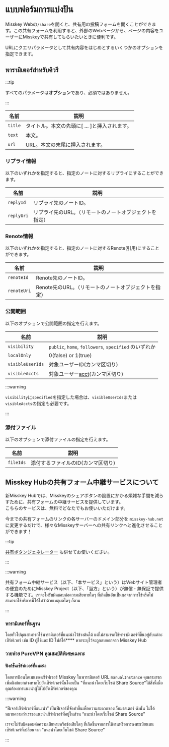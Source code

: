 # แบบฟอร์มการแบ่งปัน

Misskey Webの`/share`を開くと、共有用の投稿フォームを開くことができます。この共有フォームを利用すると、外部のWebページから、ページの内容をユーザーにMisskeyで共有してもらいたいときに便利です。

URLにクエリパラメータとして共有内容をはじめとするいくつかのオプションを指定できます。

## พารามิเตอร์สำหรับคิวรี

:::tip

すべてのパラメータは**オプション**であり、必須ではありません。

:::

| 名前      | 説明                                                                           |
| ------- | ---------------------------------------------------------------------------- |
| `title` | タイトル。本文の先頭に[ … ]と挿入されます。 |
| `text`  | 本文。                                                                          |
| `url`   | URL。本文の末尾に挿入されます。                                                            |

### リプライ情報

以下のいずれかを指定すると、指定のノートに対するリプライにすることができます。

| 名前         | 説明                            |
| ---------- | ----------------------------- |
| `replyId`  | リプライ先のノートID。                  |
| `replyUri` | リプライ先のURL。（リモートのノートオブジェクトを指定） |

### Renote情報

以下のいずれかを指定すると、指定のノートに対するRenote(引用)にすることができます。

| 名前          | 説明                              |
| ----------- | ------------------------------- |
| `renoteId`  | Renote先のノートID。                  |
| `renoteUri` | Renote先のURL。（リモートのノートオブジェクトを指定） |

### 公開範囲

以下のオプションで公開範囲の指定を行えます。

| 名前               | 説明                                                                   |
| ---------------- | -------------------------------------------------------------------- |
| `visibility`     | `public`, `home`, `followers`, `specified` のいずれか                     |
| `localOnly`      | 0(false) or 1(true)            |
| `visibleUserIds` | 対象ユーザーID(カンマ区切り)                                  |
| `visibleAccts`   | 対象ユーザー[acct](../resources/glossary/#acct)(カンマ区切り) |

:::warning

`visibility`に`specified`を指定した場合は、`visibleUserIds`または`visibleAccts`の指定も必要です。

:::

### 添付ファイル

以下のオプションで添付ファイルの指定を行えます。

| 名前        | 説明                                     |
| --------- | -------------------------------------- |
| `fileIds` | 添付するファイルのID(カンマ区切り) |

## Misskey Hubの共有フォーム中継サービスについて

<a name="hub-share-disclaimer" id="hub-share-disclaimer"></a>

新Misskey Hubでは、Misskeyのシェアボタンの設置にかかる煩雑な手間を減らすために、共有フォームの中継サービスを提供しています。\
こちらのサービスは、無料でどなたでもお使いいただけます。

今までの共有フォームのリンクの各サーバーのドメイン部分を `misskey-hub.net` に変更するだけで、様々なMisskeyサーバーへの共有リンクへと進化させることができます！

:::tip

[共有ボタンジェネレーター](/tools/share-link-generator/) も併せてお使いください。

:::

:::warning

共有フォーム中継サービス（以下、「本サービス」という）はWebサイト管理者の便宜のためにMisskey Project（以下、「当方」という）が無償・無保証で提供する機能です。เราจะไม่รับผิดชอบต่อความเสียหายใดๆ ที่เกิดขึ้นอันเป็นผลจากการใช้หรือไม่สามารถใช้บริการนี้ได้ไม่ว่าด้วยเหตุผลใดๆ ก็ตาม

:::

### พารามิเตอร์พื้นฐาน

โดยทั่วไปคุณสามารถใช้พารามิเตอร์ที่แนะนำไว้ข้างต้นได้ แต่ไม่สามารถใช้พารามิเตอร์ที่ขึ้นอยู่กับแต่ละเซิร์ฟเวอร์ เช่น ID ผู้ใช้และ ID ไฟล์ได้\*\*\*\* หากระบุไว้จะถูกลบออกจาก Misskey Hub

### วายฟาย PureVPN&#xA;คุณสมบัติพิเศษเฉพาะ

#### ฟังก์ชั่นเซิร์ฟเวอร์ที่แนะนำ

โดยการป้อนโดเมนของเซิร์ฟเวอร์ Misskey ในพารามิเตอร์ URL `manualInstance` คุณสามารถเพิ่มลิงก์แยกต่างหากไปยังเซิร์ฟเวอร์นั้นโดยเป็น "ที่แนะนำโดยเว็บไซต์ Share Source"ใช้สิ่งนี้เมื่อคุณต้องการแนะนำผู้ใช้ไปยังเซิร์ฟเวอร์ของคุณ

:::warning

“ฟีเจอร์เซิร์ฟเวอร์ที่แนะนำ” เป็นฟีเจอร์ที่จัดทำขึ้นเพื่อความสะดวกของเว็บมาสเตอร์ ดังนั้น ไม่ได้หมายความว่าเราขอแนะนำเซิร์ฟเวอร์ที่อยู่ในส่วน “แนะนำโดยเว็บไซต์ Share Source”

เราจะไม่รับผิดชอบต่อความเสียหายหรือข้อเสียใดๆ ที่เกิดขึ้นจากการใช้งานหรือการลงทะเบียนบนเซิร์ฟเวอร์ที่เปลี่ยนจาก "แนะนำโดยเว็บไซต์ Share Source"

:::
